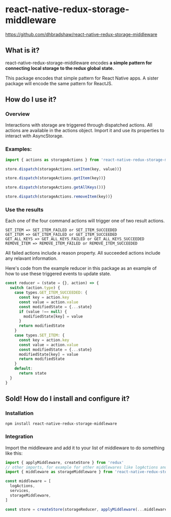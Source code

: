 # react-native-redux-storage-middleware

https://github.com/dhbradshaw/react-native-redux-storage-middleware

## What is it?
react-native-redux-storage-middleware encodes **a simple pattern for connecting local storage to the redux global state.**

This package encodes that simple pattern for React Native apps.  A sister package will encode the same pattern for ReactJS.

## How do I use it?
### Overview
Interactions with storage are triggered through dispatched actions.
All actions are available in the actions object. Import it and use its properties to interact with AsyncStorage. 
### Examples:
```javascript
import { actions as storageActions } from 'react-native-redux-storage-middleware'
```


```javascript
store.dispatch(storageActions.setItem(key, value))}
```

```javascript
store.dispatch(storageActions.getItem(key))}
```

```javascript
store.dispatch(storageActions.getAllKeys())}
```

```javascript
store.dispatch(storageActions.removeItem(key))}
```
### Use the results
Each one of the four command actions will trigger one of two result actions.

    SET_ITEM => SET_ITEM_FAILED or SET_ITEM_SUCCEEDED
    GET_ITEM => GET_ITEM_FAILED or GET_ITEM_SUCCEEDED
    GET_ALL_KEYS => GET_ALL_KEYS_FAILED or GET_ALL_KEYS_SUCCEEDED
    REMOVE_ITEM => REMOVE_ITEM_FAILED or REMOVE_ITEM_SUCCEEDED

All failed actions include a reason property.
All succeeded actions include any relavant information.

Here's code from the example reducer in this package as an example of how to use these triggered events to update state.
```javascript
const reducer = (state = {}, action) => {
  switch (action.type) {
    case types.GET_ITEM_SUCCEEDED: {
      const key = action.key
      const value = action.value
      const modifiedState = {...state}
      if (value !== null) {
        modifiedState[key] = value
      }
      return modifiedState
    }
    case types.SET_ITEM: {
      const key = action.key
      const value = action.value
      const modifiedState = {...state}
      modifiedState[key] = value
      return modifiedState
    }
    default:
      return state
  }
}
```
## Sold!  How do I install and configure it?
### Installation

```
npm install react-native-redux-storage-middleware
```
### Integration
Import the middleware and add it to your list of middleware to do something like this:

```javascript
import { applyMiddleware, createStore } from 'redux'
// other imports, for example for other middlewares like logActions and service middleware
import { middleware as storageMiddleware } from 'react-native-redux-storage-middleware'

const middleware = [
  logActions,
  services,
  storageMiddleware,
]

const store = createStore(storageReducer, applyMiddleware(...middleware))

```


